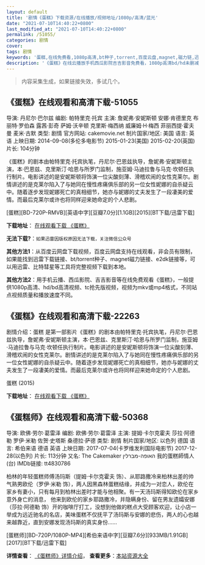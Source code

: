 ```yaml
---
layout: default
title: '剧情《蛋糕》下载资源/在线播放/视频地址/1080p/高清/蓝光'
date: "2021-07-10T14:40:22+0800"
last_modified_at: "2021-07-10T14:40:22+0800"
permalink: /51055/
categories: 剧情
cover:
tags: 剧情
keywords: '蛋糕,在线免费看,1080p高清,bt种子,torrent,百度云盘,magnet,磁力链,迅雷下载资源'
description: '《蛋糕》在线云播放手机西瓜影院吉吉影音免费看，1080p高清bd/hd未删减完整版和tc抢先枪版，mkv/mp4格式，附带bt/torrent种子、magnet/磁力链、百度云盘、网盘资源迅雷下载链接'
---
```


>内容采集生成，如果链接失效，多试几个。


## 《蛋糕》在线观看和高清下载-51055

导演: 丹尼尔·巴尔兹 编剧: 帕特里克·托宾 主演: 詹妮弗·安妮斯顿 安娜·肯德里克 布丽特·罗伯森 露茜·彭奇 萨姆·沃辛顿 克里斯·梅西纳 威廉姆·H·梅西 菲丽西提·霍夫曼 麦米·古默 类型: 剧情 官方网站: cakemovie.net 制片国家/地区: 美国 语言: 英语 上映日期: 2014-09-08(多伦多电影节) 2015-01-23(美国) 2015-02-20(英国) 片长: 104分钟

《蛋糕》的剧本由帕特里克·托宾执笔，丹尼尔·巴恩兹执导，詹妮弗·安妮斯顿主演，本·巴恩兹、克里斯汀·哈恩与所罗门监制，施亚姆·马迪拉鲁与马克·坎顿任执行制片。电影讲述的是安妮斯顿将饰演一位尖酸刻薄、滑稽欢闹的女性克莱尔。剧情讲述的是克莱尔陷入了与她同在慢性疼痛俱乐部的另一位女性妮娜的自杀疑云中。随着逐步发现妮娜死亡的真相细节，她亦与妮娜的丈夫发生了一段凄美的爱情。而最后克莱尔或许也将同样迎来她命定的个人悲剧。


[蛋糕][BD-720P-RMVB][英语中字][豆瓣7.0分][1.1GB][2015][BT下载/迅雷下载]

**下载地址**： [在线观看下载 《蛋糕》](https://www.btdx8.com/torrent/cake_2015.html) 


**无法下载?**：`如果迅雷因版权原因无法下载，关注微信公众号 `

**其他方法1**：从百度云网盘下载视频，百度云网盘支持在线观看，非会员有限制，如果能找到迅雷下载链接、bt/torrent种子、magnet磁力链接、e2dk链接等，可以用迅雷、比特彗星等工具将完整视频下载到本地。

**其他方法2**：用手机云播、西瓜影院、吉吉影音等在线免费观看《蛋糕》，一般提供1080p高清、hd/bd高清视频、tc抢先版视频，视频为mkv或mp4格式，不同站点视频质量和播放速度不同。


## 《蛋糕》在线观看和高清下载-22263

剧情介绍：蛋糕 是第一部影片《蛋糕》的剧本由帕特里克·托宾执笔，丹尼尔·巴恩兹执导，詹妮弗·安妮斯顿主演，本·巴恩兹、克里斯汀·哈恩与所罗门监制，施亚姆·马迪拉鲁与马克·坎顿任执行制片。电影讲述的是安妮斯顿将饰演一位尖酸刻薄、滑稽欢闹的女性克莱尔。剧情讲述的是克莱尔陷入了与她同在慢性疼痛俱乐部的另一位女性妮娜的自杀疑云中。随着逐步发现妮娜死亡的真相细节，她亦与妮娜的丈夫发生了一段凄美的爱情。而最后克莱尔或许也将同样迎来她命定的个人悲剧。


蛋糕 (2015)

**下载地址**： [在线观看下载 《蛋糕》](https://www.btbtdy.me/btdy/dy614.html) 


## 《蛋糕师》在线观看和高清下载-50368

导演: 欧佛·劳尔·葛雷泽 编剧: 欧佛·劳尔·葛雷泽 主演: 提姆·卡尔克霍夫 莎拉·阿德勒 罗伊·米勒 佐贺·史塔斯 桑德拉·萨德 类型: 剧情 制片国家/地区: 以色列 德国 语言: 希伯来语 德语 英语 上映日期: 2017-07-04(卡罗维发利国际电影节) 2017-12-28(以色列) 片长: 113分钟 又名: The Cakemaker האופה-מברלין 我的蛋糕師情人(台) IMDb链接: tt4830786

柏林的年轻蛋糕师傅汤玛斯（提姆·卡尔克霍夫 饰）、从耶路撒冷来柏林出差的帅气熟男欧伦（罗伊·米勒 饰），两人因黑森林蛋糕结缘，并成为一对恋人，欧伦在家乡有妻小，只有每月到柏林出差时才能与他相聚。有一天汤玛斯得知欧伦在家乡意外身亡的消息， 他来到欧伦的家乡耶路撒冷，并隐瞒身份、留在男友遗孀安娜（莎拉·阿德勒 饰）开的咖啡厅打工，没想到他做的糕点大受顾客欢迎，让小店一举成为远近驰名的名店，美味蛋糕不仅抚平了汤玛斯与安娜的悲伤，两人的心也越来越靠近，直到安娜发现汤玛斯的真实身份……


[蛋糕师][BD-720P/1080P-MP4][希伯来语中字][豆瓣7.6分][933MB/1.91GB][2017][BT下载/迅雷下载]

**详情查看**： [《蛋糕师》详情介绍](/movie/50368/)， **查看更多**：[本站资源大全](/movie/t/all/)


